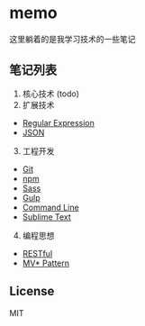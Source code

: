 # memo
这里躺着的是我学习技术的一些笔记

## 笔记列表
1. 核心技术
(todo)
2. 扩展技术
- [Regular Expression](article/RegularExpression.md)
- [JSON](article/JSON.md)
3. 工程开发
- [Git](article/Git.md)
- [npm](article/npm.md)
- [Sass](article/Sass.md)
- [Gulp](article/Gulp.md)
- [Command Line](article/CommandLine.md)
- [Sublime Text](article/SublimeText.md)
4. 编程思想
- [RESTful](article/RESTful.md)
- [MV* Pattern](article/MV*Pattern.md)

## License
MIT
